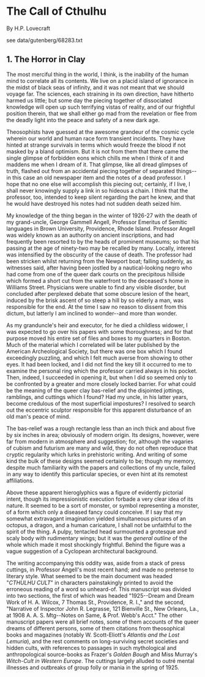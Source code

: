 #  The Call of Cthulhu

By H.P. Lovecraft

see data/gutenberg/68283.txt

## 1. The Horror in Clay

The most merciful thing in the world, I think, is the inability of the
human mind to correlate all its contents. We live on a placid island
of ignorance in the midst of black seas of infinity, and it was not
meant that we should voyage far. The sciences, each straining in its
own direction, have hitherto harmed us little; but some day the piecing
together of dissociated knowledge will open up such terrifying vistas
of reality, and of our frightful position therein, that we shall either
go mad from the revelation or flee from the deadly light into the peace
and safety of a new dark age.

Theosophists have guessed at the awesome grandeur of the cosmic cycle
wherein our world and human race form transient incidents. They have
hinted at strange survivals in terms which would freeze the blood if
not masked by a bland optimism. But it is not from them that there
came the single glimpse of forbidden eons which chills me when I think
of it and maddens me when I dream of it. That glimpse, like all dread
glimpses of truth, flashed out from an accidental piecing together of
separated things--in this case an old newspaper item and the notes of
a dead professor. I hope that no one else will accomplish this piecing
out; certainly, if I live, I shall never knowingly supply a link in
so hideous a chain. I think that the professor, too, intended to keep
silent regarding the part he knew, and that he would have destroyed his
notes had not sudden death seized him.

My knowledge of the thing began in the winter of 1926-27 with the death
of my grand-uncle, George Gammell Angell, Professor Emeritus of Semitic
languages in Brown University, Providence, Rhode Island. Professor
Angell was widely known as an authority on ancient inscriptions, and
had frequently been resorted to by the heads of prominent museums; so
that his passing at the age of ninety-two may be recalled by many.
Locally, interest was intensified by the obscurity of the cause of
death. The professor had been stricken whilst returning from the
Newport boat; falling suddenly, as witnesses said, after having been
jostled by a nautical-looking negro who had come from one of the queer
dark courts on the precipitous hillside which formed a short cut from
the waterfront to the deceased's home in Williams Street. Physicians
were unable to find any visible disorder, but concluded after perplexed
debate that some obscure lesion of the heart, induced by the brisk
ascent of so steep a hill by so elderly a man, was responsible for
the end. At the time I saw no reason to dissent from this dictum, but
latterly I am inclined to wonder--and more than wonder.

As my granduncle's heir and executor, for he died a childless widower,
I was expected to go over his papers with some thoroughness; and for
that purpose moved his entire set of files and boxes to my quarters in
Boston. Much of the material which I correlated will be later published
by the American Archeological Society, but there was one box which I
found exceedingly puzzling, and which I felt much averse from showing
to other eyes. It had been locked, and I did not find the key till
it occurred to me to examine the personal ring which the professor
carried always in his pocket. Then, indeed, I succeeded in opening it,
but when I did so seemed only to be confronted by a greater and more
closely locked barrier. For what could be the meaning of the queer clay
bas-relief and the disjointed jottings, ramblings, and cuttings which I
found? Had my uncle, in his latter years, become credulous of the most
superficial impostures? I resolved to search out the eccentric sculptor
responsible for this apparent disturbance of an old man's peace of mind.

The bas-relief was a rough rectangle less than an inch thick and about
five by six inches in area; obviously of modern origin. Its designs,
however, were far from modern in atmosphere and suggestion; for,
although the vagaries of cubism and futurism are many and wild, they do
not often reproduce that cryptic regularity which lurks in prehistoric
writing. And writing of some kind the bulk of these designs seemed
certainly to be; though my memory, despite much familiarity with the
papers and collections of my uncle, failed in any way to identify this
particular species, or even hint at its remotest affiliations.

Above these apparent hieroglyphics was a figure of evidently pictorial
intent, though its impressionistic execution forbade a very clear
idea of its nature. It seemed to be a sort of monster, or symbol
representing a monster, of a form which only a diseased fancy could
conceive. If I say that my somewhat extravagant imagination yielded
simultaneous pictures of an octopus, a dragon, and a human caricature,
I shall not be unfaithful to the spirit of the thing. A pulpy,
tentacled head surmounted a grotesque and scaly body with rudimentary
wings; but it was the _general outline_ of the whole which made it most
shockingly frightful. Behind the figure was a vague suggestion of a
Cyclopean architectural background.

The writing accompanying this oddity was, aside from a stack of
press cuttings, in Professor Angell's most recent hand; and made no
pretense to literary style. What seemed to be the main document was
headed "_CTHULHU CULT_" in characters painstakingly printed to avoid
the erroneous reading of a word so unheard-of. This manuscript was
divided into two sections, the first of which was headed "1925--Dream
and Dream Work of H. A. Wilcox, 7 Thomas St., Providence, R. I.," and
the second, "Narrative of Inspector John R. Legrasse, 121 Bienville
St., New Orleans, La., at 1908 A. A. S. Mtg--Notes on Same, & Prof.
Webb's Acct." The other manuscript papers were all brief notes, some
of them accounts of the queer dreams of different persons, some of
them citations from theosophical books and magazines (notably W.
Scott-Eliott's _Atlantis and the Lost Lemuria_), and the rest comments
on long-surviving secret societies and hidden cults, with references
to passages in such mythological and anthropological source-books
as Frazer's _Golden Bough_ and Miss Murray's _Witch-Cult in Western
Europe_. The cuttings largely alluded to outré mental illnesses and
outbreaks of group folly or mania in the spring of 1925.